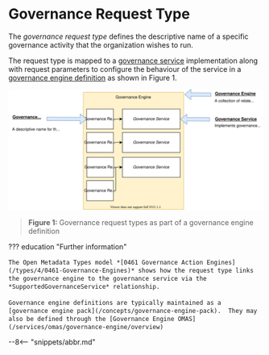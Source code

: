 <!-- SPDX-License-Identifier: CC-BY-4.0 -->
<!-- Copyright Contributors to the ODPi Egeria project. -->


# Governance Request Type

The *governance request type* defines the descriptive name of a specific governance activity that the organization wishes to run.

The request type is mapped to a [governance service](/concepts/governance-service) implementation along with request parameters to configure the behaviour of the service in a [governance engine definition](/concepts/governance-engine) as shown in Figure 1.

![Figure 1](/guides/developer/open-metadata-archives/governance-engine-definition.svg)
> **Figure 1:** Governance request types as part of a governance engine definition



??? education "Further information"

    The Open Metadata Types model *[0461 Governance Action Engines](/types/4/0461-Governance-Engines)* shows how the request type links the governance engine to the governance service via the *SupportedGovernanceService* relationship.
    
    Governance engine definitions are typically maintained as a [governance engine pack](/concepts/governance-engine-pack).  They may also be defined through the [Governance Engine OMAS](/services/omas/governance-engine/overview)


--8<-- "snippets/abbr.md"